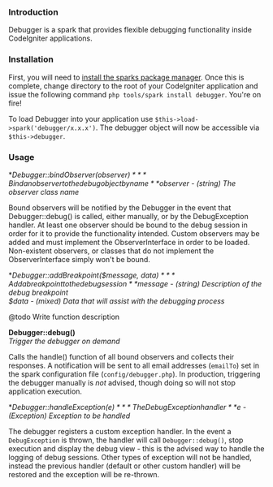 ### Introduction

Debugger is a spark that provides flexible debugging functionality inside CodeIgniter applications.

### Installation

First, you will need to [install the sparks package manager][]. Once this is complete, change directory to the root of your CodeIgniter application and issue the following command `php tools/spark install debugger`. You're on fire!

To load Debugger into your application use `$this->load->spark('debugger/x.x.x')`. The debugger object will now be accessible via `$this->debugger`.

### Usage

**Debugger::bindObserver($observer)**  
*Bind an observer to the debug object by name*  
*$observer - (string) The observer class name*

Bound observers will be notified by the Debugger in the event that Debugger::debug() is called, either manually, or by the DebugException handler. At least one observer should be bound to the debug session in order for it to provide the functionality intended. Custom observers may be added and must implement the ObserverInterface in order to be loaded. Non-existent observers, or classes that do not implement the ObserverInterface simply won't be  bound.

**Debugger::addBreakpoint($message, $data)**  
*Add a breakpoint to the debug session*  
*$message - (string) Description of the debug breakpoint*  
*$data - (mixed) Data that will assist with the debugging process*

@todo Write function description

**Debugger::debug()**  
*Trigger the debugger on demand*

Calls the handle() function of all bound observers and collects their responses. A notification will be sent to all email addresses (`emailTo`) set in the spark configuration file (`config/debugger.php`). In production, triggering the debugger manually is *not* advised, though doing so will not stop application execution.

**Debugger::handleException($e)**  
*The DebugException handler*  
*$e - (Exception) Exception to be handled*

The debugger registers a custom exception handler. In the event a `DebugException` is thrown, the handler will call `Debugger::debug()`, stop execution and display the debug view - this is the advised way to handle the logging of debug sessions. Other types of exception will not be handled, instead the previous handler (default or other custom handler) will be restored and the exception will be re-thrown.

[install the sparks package manager]: http://getsparks.org/install 